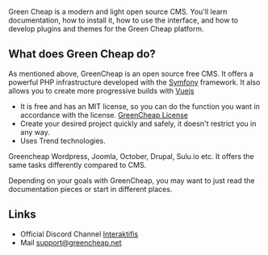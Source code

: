 <p class="uk-article-lead">Green Cheap is a modern and light open source CMS. You'll learn documentation, how to install it, how to use the interface, and how to develop plugins and themes for the Green Cheap platform.</p>

## What does Green Cheap do?
As mentioned above, GreenCheap is an open source free CMS. It offers a powerful PHP infrastructure developed with the [Symfony](https://symfony.com) framework. It also allows you to create more progressive builds with [Vuejs](https://vuejs.org/)

- It is free and has an MIT license, so you can do the function you want in accordance with the license. [GreenCheap License](https://github.com/greencheap/greencheap/blob/master/LICENSE) 
- Create your desired project quickly and safely, it doesn't restrict you in any way.
- Uses Trend technologies.

Greencheap Wordpress, Joomla, October, Drupal, Sulu.io etc. It offers the same tasks differently compared to CMS.

Depending on your goals with GreenCheap, you may want to just read the documentation pieces or start in different places.

## Links
- Official Discord Channel <a href="https://discord.gg/EmYBfWU" target="_blank">Interaktifis</a>
- Mail <a href="mailto:support@greencheap.net" target="_blank">support@greencheap.net</a>
